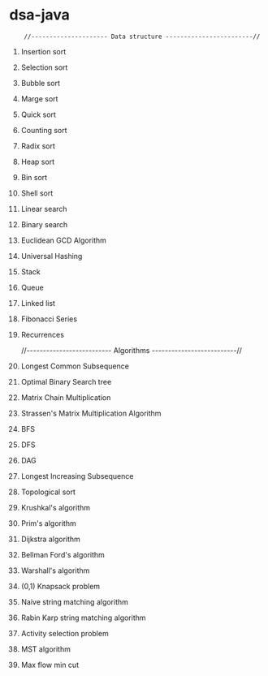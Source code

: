 # dsa-java

        //--------------------- Data structure ------------------------//                                                                       

   01. Insertion sort 

   02. Selection sort 

   03. Bubble sort

   04. Marge sort 

   05. Quick sort 

   06. Counting sort 

   07. Radix sort 

   08. Heap sort

   09. Bin sort

   10. Shell sort

   11. Linear search 

   12. Binary search

   13. Euclidean GCD Algorithm

   14. Universal Hashing

   15. Stack

   16. Queue

   17. Linked list

   18. Fibonacci Series

   19. Recurrences


          //-------------------------- Algorithms --------------------------//
          

   01. Longest Common Subsequence

   02. Optimal Binary Search tree

   03. Matrix Chain Multiplication

   04. Strassen's Matrix Multiplication Algorithm

   05. BFS

   06. DFS

   07. DAG

   08. Longest Increasing Subsequence 

   09. Topological sort

   10. Krushkal's algorithm

   11. Prim's algorithm

   12. Dijkstra algorithm

   13. Bellman Ford's algorithm

   14. Warshall's algorithm

   15. (0,1) Knapsack problem

   16. Naive string matching algorithm 

   17. Rabin Karp string matching algorithm

   18. Activity selection problem

   19. MST algorithm

   20. Max flow min cut







